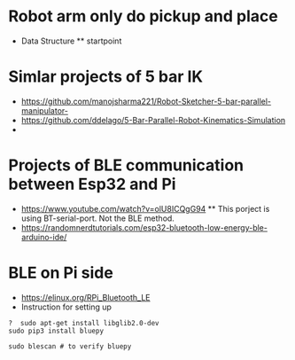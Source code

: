 
#  Robot arm only do pickup and place

* Data Structure
** startpoint


# Simlar projects of 5 bar IK
* https://github.com/manojsharma221/Robot-Sketcher-5-bar-parallel-manipulator-
* https://github.com/ddelago/5-Bar-Parallel-Robot-Kinematics-Simulation
* 


# Projects of BLE communication between Esp32 and Pi
* https://www.youtube.com/watch?v=olU8ICQgG94
** This porject is using BT-serial-port. Not the BLE method.
* https://randomnerdtutorials.com/esp32-bluetooth-low-energy-ble-arduino-ide/


# BLE on Pi side
* https://elinux.org/RPi_Bluetooth_LE
* Instruction for setting up
```
?  sudo apt-get install libglib2.0-dev
sudo pip3 install bluepy

sudo blescan # to verify bluepy
```